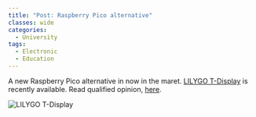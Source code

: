 ```yaml
---
title: "Post: Raspberry Pico alternative"
classes: wide
categories:
  - University
tags:
  - Electronic
  - Education
---
```


A new Raspberry Pico alternative in now in the maret. [LILYGO T-Display](https://www.cnx-software.com/2021/09/14/lilygo-t-display-rp2040-board-color-display/) is recently available. Read qualified opinion, [here](https://www.tomshw.it/hardware/lalternativa-a-raspberry-pi-pico-costa-meno-di-10-euro-ed-e-dotata-di-display/).

![LILYGO T-Display](https://eji4evk5kxx.exactdn.com/wp-content/uploads/2021/09/LILYGO-T-Display-RP2040-board-720x532.jpg?lossy=1&ssl=1)

